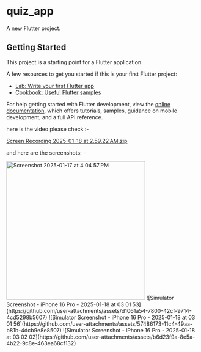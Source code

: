 # quiz_app

A new Flutter project.

## Getting Started

This project is a starting point for a Flutter application.

A few resources to get you started if this is your first Flutter project:

- [Lab: Write your first Flutter app](https://docs.flutter.dev/get-started/codelab)
- [Cookbook: Useful Flutter samples](https://docs.flutter.dev/cookbook)

For help getting started with Flutter development, view the
[online documentation](https://docs.flutter.dev/), which offers tutorials,
samples, guidance on mobile development, and a full API reference.


here is the video please check :-

[Screen Recording 2025-01-18 at 2.59.22 AM.zip](https://github.com/user-attachments/files/18459959/Screen.Recording.2025-01-18.at.2.59.22.AM.zip)


and here are the screenshots: -

<img width="363" alt="Screenshot 2025-01-17 at 4 04 57 PM" src="https://github.com/user-attachments/assets/4cacc1fc-6375-47fb-9fad-101cafc1aec0" />
![Simulator Screenshot - iPhone 16 Pro - 2025-01-18 at 03 01 53](https://github.com/user-attachments/assets/d1061a54-7800-42cf-9714-4cd5298b5607)
![Simulator Screenshot - iPhone 16 Pro - 2025-01-18 at 03 01 56](https://github.com/user-attachments/assets/57486173-11c4-49aa-b81b-4dcb9e8e8507)
![Simulator Screenshot - iPhone 16 Pro - 2025-01-18 at 03 02 02](https://github.com/user-attachments/assets/b6d23f9a-8e5a-4b22-9c8e-463ea68cf132)
